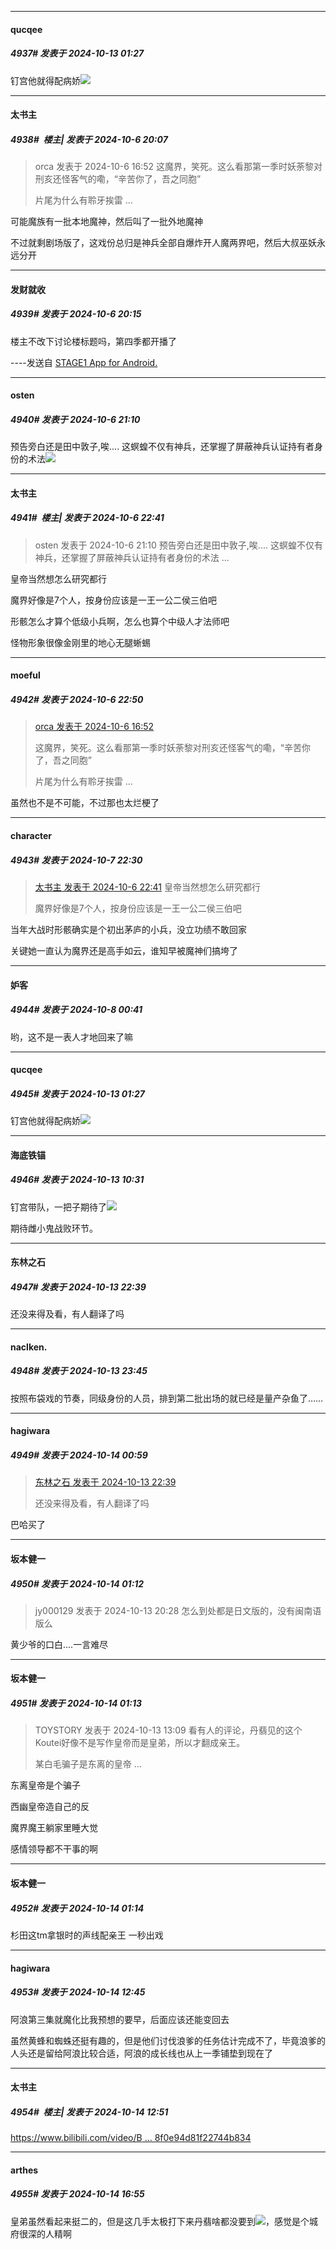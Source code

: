 ﻿
*****

####  qucqee  
##### 4937#       发表于 2024-10-13 01:27

钉宫他就得配病娇<img src="https://static.saraba1st.com/image/smiley/face2017/059.png" referrerpolicy="no-referrer">


*****

####  太书主  
##### 4938#         楼主| 发表于 2024-10-6 20:07

<blockquote>orca 发表于 2024-10-6 16:52
这魔界，笑死。这么看那第一季时妖荼黎对刑亥还怪客气的嘞，“辛苦你了，吾之同胞”

片尾为什么有聆牙挨雷 ...</blockquote>
可能魔族有一批本地魔神，然后叫了一批外地魔神

不过就剩剧场版了，这戏份总归是神兵全部自爆炸开人魔两界吧，然后大叔巫妖永远分开

*****

####  发财就收  
##### 4939#       发表于 2024-10-6 20:15

楼主不改下讨论楼标题吗，第四季都开播了

----发送自 [STAGE1 App for Android.](http://stage1.5j4m.com/?1.37)

*****

####  osten  
##### 4940#       发表于 2024-10-6 21:10

预告旁白还是田中敦子,唉.... 这螟蝗不仅有神兵，还掌握了屏蔽神兵认证持有者身份的术法<img src="https://static.saraba1st.com/image/smiley/face2017/067.png" referrerpolicy="no-referrer">

*****

####  太书主  
##### 4941#         楼主| 发表于 2024-10-6 22:41

<blockquote>osten 发表于 2024-10-6 21:10
预告旁白还是田中敦子,唉.... 这螟蝗不仅有神兵，还掌握了屏蔽神兵认证持有者身份的术法 ...</blockquote>
皇帝当然想怎么研究都行

魔界好像是7个人，按身份应该是一王一公二侯三伯吧

形骸怎么才算个低级小兵啊，怎么也算个中级人才法师吧

怪物形象很像金刚里的地心无腿蜥蜴

*****

####  moeful  
##### 4942#       发表于 2024-10-6 22:50

<blockquote><a href="httphttps://bbs.saraba1st.com/2b/forum.php?mod=redirect&amp;goto=findpost&amp;pid=66386552&amp;ptid=1770999" target="_blank">orca 发表于 2024-10-6 16:52</a>

这魔界，笑死。这么看那第一季时妖荼黎对刑亥还怪客气的嘞，“辛苦你了，吾之同胞”

片尾为什么有聆牙挨雷 ...</blockquote>
虽然也不是不可能，不过那也太烂梗了

*****

####  character  
##### 4943#       发表于 2024-10-7 22:30

<blockquote><a href="httphttps://bbs.saraba1st.com/2b/forum.php?mod=redirect&amp;goto=findpost&amp;pid=66388767&amp;ptid=1770999" target="_blank">太书主 发表于 2024-10-6 22:41</a>
皇帝当然想怎么研究都行

魔界好像是7个人，按身份应该是一王一公二侯三伯吧</blockquote>
当年大战时形骸确实是个初出茅庐的小兵，没立功绩不敢回家

关键她一直认为魔界还是高手如云，谁知早被魔神们搞垮了

*****

####  妒客  
##### 4944#       发表于 2024-10-8 00:41

哟，这不是一表人才地回来了嘛

*****

####  qucqee  
##### 4945#       发表于 2024-10-13 01:27

钉宫他就得配病娇<img src="https://static.saraba1st.com/image/smiley/face2017/059.png" referrerpolicy="no-referrer">

*****

####  海底铁锚  
##### 4946#       发表于 2024-10-13 10:31

钉宫带队，一把子期待了<img src="https://static.saraba1st.com/image/smiley/face2017/072.png" referrerpolicy="no-referrer">

期待雌小鬼战败环节。


*****

####  东林之石  
##### 4947#       发表于 2024-10-13 22:39

还没来得及看，有人翻译了吗


*****

####  naclken.  
##### 4948#       发表于 2024-10-13 23:45

按照布袋戏的节奏，同级身份的人员，排到第二批出场的就已经是量产杂鱼了……


*****

####  hagiwara  
##### 4949#       发表于 2024-10-14 00:59

<blockquote><a href="httphttps://bbs.saraba1st.com/2b/forum.php?mod=redirect&amp;goto=findpost&amp;pid=66443463&amp;ptid=1770999" target="_blank">东林之石 发表于 2024-10-13 22:39</a>

还没来得及看，有人翻译了吗</blockquote>
巴哈买了


*****

####  坂本健一  
##### 4950#       发表于 2024-10-14 01:12

<blockquote>jy000129 发表于 2024-10-13 20:28
怎么到处都是日文版的，没有闽南语版么</blockquote>
黄少爷的口白….一言难尽

*****

####  坂本健一  
##### 4951#       发表于 2024-10-14 01:13

<blockquote>TOYSTORY 发表于 2024-10-13 13:09
看有人的评论，丹翡见的这个Koutei好像不是写作皇帝而是皇弟，所以才翻成亲王。

某白毛骗子是东离的皇帝 ...</blockquote>
东离皇帝是个骗子

西幽皇帝造自己的反

魔界魔王躺家里睡大觉

感情领导都不干事的啊

*****

####  坂本健一  
##### 4952#       发表于 2024-10-14 01:14

杉田这tm拿银时的声线配亲王 一秒出戏


*****

####  hagiwara  
##### 4953#       发表于 2024-10-14 12:45

阿浪第三集就魔化比我预想的要早，后面应该还能变回去

虽然黄蜂和蜘蛛还挺有趣的，但是他们讨伐浪爹的任务估计完成不了，毕竟浪爹的人头还是留给阿浪比较合适，阿浪的成长线也从上一季铺垫到现在了


*****

####  太书主  
##### 4954#         楼主| 发表于 2024-10-14 12:51

[https://www.bilibili.com/video/B ... 8f0e94d81f22744b834](https://www.bilibili.com/video/BV1Za2BYtEL7/?spm_id_from=333.337.search-card.all.click&amp;vd_source=1930870eb35378f0e94d81f22744b834)


*****

####  arthes  
##### 4955#       发表于 2024-10-14 16:55

皇弟虽然看起来挺二的，但是这几手太极打下来丹翡啥都没要到<img src="https://static.saraba1st.com/image/smiley/face2017/001.png" referrerpolicy="no-referrer">，感觉是个城府很深的人精啊

